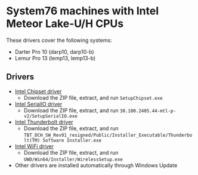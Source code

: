# System76 machines with Intel Meteor Lake-U/H CPUs

These drivers cover the following systems:

- Darter Pro 10 (darp10, darp10-b)
- Lemur Pro 13 (lemp13, lemp13-b)

## Drivers

- [Intel Chipset driver](./2024-WW24/Chipset-10.1.19627.8423-Public-MUP.zip)
  - Download the ZIP file, extract, and run `SetupChipset.exe`
- [Intel SerialIO driver](./2024-WW24/30.100.2405.44-mtl-p-v2.zip)
  - Download the ZIP file, extract, and run `30.100.2405.44-mtl-p-v2/SetupSerialIO.exe`
- [Intel Thunderbolt driver](./2024-WW24/TBT_DCH_SW_Rev91_resigned.zip)
  - Download the ZIP file, extract, and run `TBT_DCH_SW_Rev91_resigned/Public/Installer_Executable/Thunderbolt(TM) Software Installer.exe`
- [Intel WiFi driver](./2024-WW24/wifi-SBHWFW00656_23.30.0.6_G.zip)
  - Download the ZIP file, extract, and run `UWD/Win64/Installer/WirelessSetup.exe`
- Other drivers are installed automatically through Windows Update
